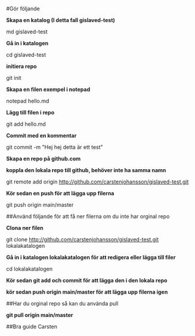 #Gör följande


**Skapa en katalog (I detta fall gislaved-test)**

md gislaved-test


**Gå in i katalogen**

cd gislaved-test


**initiera repo**

git init

**Skapa en filen exempel i notepad**

notepad hello.md

**Lägg till filen i repo**

git add hello.md

**Commit med en kommentar**

git commit -m "Hej hej detta är ett test"


**Skapa en repo på github.com**



**koppla den lokala repo till github, behöver inte ha samma namn**

git remote add origin http://github.com/carstenjohansson/gislaved-test.git

**Kör sedan en push för att lägga upp filerna**


git push origin main/master


##Använd följande för att få ner filerna om du inte har orginal repo


**Clona ner filen**

git clone http://github.com/carstenjohansson/gislaved-test.git lokalakatalogen

**Gå in i katalogen lokalakatalogen för att redigera eller lägga till filer**

cd lokalakatalogen

**Kör sedan git add och commit för att lägga den i den lokala repo**


**kör sedan push origin main/master för att lägga upp filerna igen**


##Har du orginal repo så kan du använda pull


**git pull origin main/master**

##Bra guide Carsten